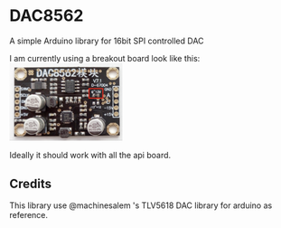 # DAC8562
A simple Arduino library for 16bit SPI controlled DAC

I am currently using a breakout board look like this:
<br>
<img src="images/tianxing.png" width="200">

Ideally it should work with all the api board.

## Credits
This library use @machinesalem 's TLV5618 DAC library for arduino as reference.
